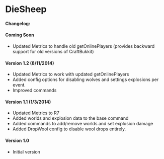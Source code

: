DieSheep
========

#### Changelog:

#### Coming Soon
* Updated Metrics to handle old getOnlinePlayers (provides backward support for old versions of CraftBukkit)

#### Version 1.2 (8/11/2014)
* Updated Metrics to work with updated getOnlinePlayers
* Added config options for disabling wolves and settings explosions per event.
* Improved commands

#### Version 1.1 (1/3/2014)
* Updated Metrics to R7
* Added worlds and explosion data to the base command
* Added commands to add/remove worlds and set explosion damage
* Added DropWool config to disable wool drops entirely.

#### Version 1.0
* Initial version